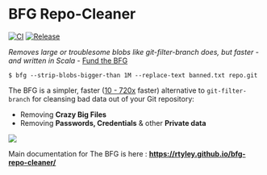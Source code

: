 BFG Repo-Cleaner 
================

[![CI](https://github.com/rtyley/bfg-repo-cleaner/actions/workflows/ci.yml/badge.svg)](https://github.com/rtyley/bfg-repo-cleaner/actions/workflows/ci.yml)
[![Release](https://github.com/rtyley/bfg-repo-cleaner/actions/workflows/release.yml/badge.svg)](https://github.com/rtyley/bfg-repo-cleaner/actions/workflows/release.yml)

_Removes large or troublesome blobs like git-filter-branch does, but faster - and written in Scala_ - [Fund the BFG](https://j.mp/fund-bfg)

```
$ bfg --strip-blobs-bigger-than 1M --replace-text banned.txt repo.git
```

The BFG is a simpler, faster ([10 - 720x](https://docs.google.com/spreadsheet/ccc?key=0AsR1d5Zpes8HdER3VGU1a3dOcmVHMmtzT2dsS2xNenc) faster)
alternative to `git-filter-branch` for cleansing bad data out of your Git repository:

* Removing **Crazy Big Files**
* Removing **Passwords, Credentials** & other **Private data**

[![](https://media.giphy.com/media/U8560aiWTurW4iAOLn/giphy.gif)](https://media.giphy.com/media/U8560aiWTurW4iAOLn/giphy.gif)

Main documentation for The BFG is here : **https://rtyley.github.io/bfg-repo-cleaner/**
